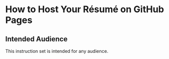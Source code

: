 # How to Host Your Résumé on GitHub Pages

## Intended Audience
This instruction set is intended for any audience.
